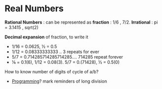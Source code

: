 # Real Numbers

**Rational Numbers** : can be represented as **fraction** : 1/6 , 7/2. **Irrational** : pi = 3.1415 , sqrt(2)

**Decimal expansion** of fraction, to write it
- 1/16 = 0.0625, ½ = 0.5
- 1/12 = 0.08333333333 .. 3 repeats for ever
- 5/7 = 0.714285714285714285…. 714285 repeat forever
- ⅙ = 0.1(6), 1/12 = 0.08(3). 5/7 = 0.(71428), ½ = 0.5(0)

How to know number of digits of cycle of a/b?
- [Programming](https://vjudge.net/problem/UVA-202)? mark reminders of long division
